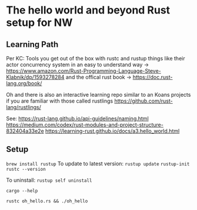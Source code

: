 # The hello world and beyond Rust setup for NW

## Learning Path
Per KC:
Tools you get out of the box with rustc and rustup
things like their actor concurrency system in an easy to understand way -> https://www.amazon.com/Rust-Programming-Language-Steve-Klabnik/dp/1593278284 and the offical rust book -> https://doc.rust-lang.org/book/

Oh and there is also an interactive learning repo similar to an Koans projects if you are familiar with those called rustlings https://github.com/rust-lang/rustlings/

See:
https://rust-lang.github.io/api-guidelines/naming.html
https://medium.com/codex/rust-modules-and-project-structure-832404a33e2e
https://learning-rust.github.io/docs/a3.hello_world.html


## Setup
`brew install rustup`
To update to latest version: `rustup update`
`rustup-init`
`rustc --version`

To uninstall:
`rustup self uninstall`

`cargo --help`

`rustc oh_hello.rs && ./oh_hello`
